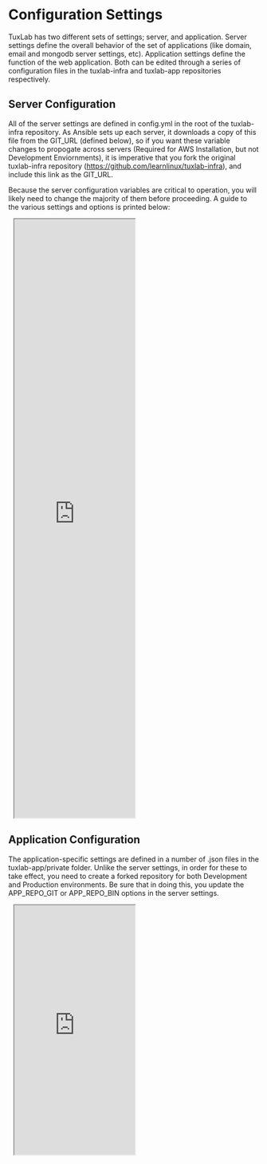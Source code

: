 # Configuration Settings
TuxLab has two different sets of settings; server, and application.  Server settings define the overall behavior of the set of applications (like domain, email and mongodb server settings, etc).  Application settings define the function of the web application.  Both can be edited through a series of configuration files in the tuxlab-infra and tuxlab-app repositories respectively.

## Server Configuration
All of the server settings are defined in config.yml in the root of the tuxlab-infra repository. As Ansible sets up each server, it downloads a copy of this file from the GIT_URL (defined below), so if you want these variable changes to propogate across servers (Required for AWS Installation, but not Development Enviornments), it is imperative that you fork the original tuxlab-infra repository (https://github.com/learnlinux/tuxlab-infra), and include this link as the GIT_URL.

Because the server configuration variables are critical to operation, you will likely need to change the majority of them before proceeding.  A guide to the various settings and options is printed below:

<iframe src="https://docs.google.com/spreadsheets/d/e/2PACX-1vRR4mCglkjOeJ_enHmKDxy3OgKvKqUYf91fJyflmM5NUys27f7HsTlVpaHH83u7oYsRyOF75djv3qNn/pubhtml?gid=0&amp;single=true&amp;widget=true&amp;headers=false" style="width:48%; height:1200px; margin-left:10px;"></iframe>

## Application Configuration
The application-specific settings are defined in a number of .json files in the tuxlab-app/private folder.  Unlike the server settings, in order for these to take effect, you need to create a forked repository for both Development and Production environments.  Be sure that in doing this, you update the APP_REPO_GIT or APP_REPO_BIN options in the server settings.

<iframe src="https://docs.google.com/spreadsheets/d/e/2PACX-1vRFna9Fy_ZXhZS0ZqJb3CM7zy17KBQvszEFFgC2vufTvb2F97DHFzQ1VnOEdzdQHe7UsXPPmdWujuYo/pubhtml?gid=0&amp;single=true&amp;widget=true&amp;headers=false" style="width:48%; height:500px; margin-left:10px;"></iframe>
